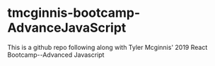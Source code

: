 # tmcginnis-bootcamp-AdvanceJavaScript
This is a github repo following along with Tyler Mcginnis' 2019 React Bootcamp--Advanced Javascript
